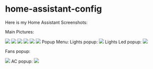 # home-assistant-config

Here is my Home Assistant Screenshots:

Main Pictures:

<img src="https://github.com/tomerbs/home-assistant-config/blob/master/Pictures/Home.PNG" style="max-width:100%;">
<img src="https://github.com/tomerbs/home-assistant-config/blob/master/Pictures/Rooms.PNG" style="max-width:100%;">
<img src="https://github.com/tomerbs/home-assistant-config/blob/master/Pictures/Multimedia.PNG" style="max-width:100%;">
<img src="https://github.com/tomerbs/home-assistant-config/blob/master/Pictures/Music.PNG" style="max-width:100%;">
<img src="https://github.com/tomerbs/home-assistant-config/blob/master/Pictures/Xiaomi_Vacuum_Robot.PNG" style="max-width:100%;">
<img src="https://github.com/tomerbs/home-assistant-config/blob/master/Pictures/Settings.PNG" style="max-width:100%;">
Popup Menu:
Lights popup:

<img src="https://github.com/tomerbs/home-assistant-config/blob/master/Pictures/Popup Lights.PNG" style="max-width:100%;">
Lights Led popup:

<img src="https://github.com/tomerbs/home-assistant-config/blob/master/Pictures/Popup Led Lights.PNG" style="max-width:100%;">

Fans popup:

<img src="https://github.com/tomerbs/home-assistant-config/blob/master/Pictures/Popup Fans.PNG" style="max-width:100%;">
AC popup:

<img src="https://github.com/tomerbs/home-assistant-config/blob/master/Pictures/Popup AC.PNG" style="max-width:100%;">
